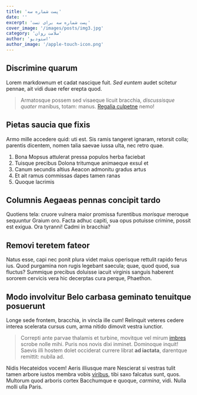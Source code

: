 ```yaml
---
title: 'پست شماره سه'
date: ''
excerpt: 'پست شماره سه برای تست'
cover_image: '/images/posts/img3.jpg'
category: 'سلامت روان'
author: 'استودیو'
author_image: '/apple-touch-icon.png'
---
```





## Discrimine quarum

Lorem markdownum et cadat nascique fuit. *Sed euntem* audet scitetur pennae, ait
vidi duae refer erepta quod.

> Armatosque possem sed visaeque licuit bracchia, *discussisque quater* manibus,
> totam: manus. [Regalia culpetne](http://sanguine-pugnax.io/) nemo!

## Pietas saucia que fixis

Armo mille accedere quid: uti est. Sis ramis tangeret ignaram, retorsit colla;
parentis dicentem, nomen talia saevae iussa ulta, nec retro quae.

1. Bona Mopsus attulerat pressa populos herba faciebat
2. Tuisque precibus Dolona tritumque animaeque exsul et
3. Canum secundis altius Aeacon admonitu gradus artus
4. Et ait ramus commissas dapes tamen ranas
5. Quoque lacrimis

## Columnis Aegaeas pennas concipit tardo

Quotiens tela: cruore vulnera maior promissa furentibus *morisque* meroque
sequuntur Graium oro. Facta adhuc capiti, sua opus potuisse crimine, possit est
exigua. Ora tyranni! Cadmi in bracchia?

## Removi teretem fateor

Natus esse, capi nec ponit plura videt maius operisque rettulit rapido ferus
ius. Quod purgamina non rugis legebant saecula; quae, quod quod, sua fluctus?
Summique precibus doluisse iacuit virginis sanguis haberent sororem cervicis
vera hic decerptas cura perque, Phaethon.

## Modo involvitur Belo carbasa geminato tenuitque posuerunt

Longe sede frontem, bracchia, in vincla ille cum! Relinquit veteres cedere
interea scelerata cursus cum, arma nitido dimovit vestra iunctior.

> Correpti ante parvae thalamis et turbine, movitque vel mirum
> [imbres](http://suscitat.com/) scrobe nolle mihi. Puris nos novis dixi
> inminet. Dominoque inquit! Saevis illi hostem dolet occiderat currere librat
> **ad iactata**, darentque remittit: nubila ad.

Nidis Hecateidos vocem! Aeris illiusque mare Nescierat si vestras tulit tamen
arbore iustos membra vobis [viribus](http://dixit.com/remansit), tibi saxo
falcatus sunt, quos. Multorum quod arboris cortex Bacchumque e quoque,
*carmina*, vidi. Nulla molli ulla Paris.
